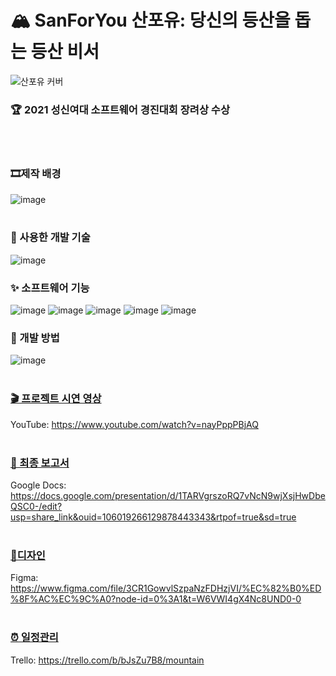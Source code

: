 #  🏔️ SanForYou 산포유: 당신의 등산을 돕는 등산 비서
![산포유 커버](https://github.com/JangYouJung/SanForYou/assets/80906691/eac245d4-c977-4b99-b3c1-de8515f24449)
### 🏆 2021 성신여대 소프트웨어 경진대회 장려상 수상
<br></br>

### 🎞제작 배경
![image](https://user-images.githubusercontent.com/78153919/215469034-0f915729-7563-4fe1-b917-33b6ebf0abd4.png)
<br></br>

### 📱 사용한 개발 기술

![image](https://user-images.githubusercontent.com/78153919/215469214-1281cf16-ecc2-4405-b72e-a639879a1e5b.png)


### ✨ 소프트웨어 기능

![image](https://user-images.githubusercontent.com/78153919/215469297-4e288456-c4df-4386-905b-cfceb13b0e6e.png)
![image](https://user-images.githubusercontent.com/78153919/215469373-744f80e8-4ce5-4425-96a0-0e346654249b.png)
![image](https://user-images.githubusercontent.com/78153919/215469415-99cea6be-27ae-4972-916c-f4a9766dddc1.png)
![image](https://user-images.githubusercontent.com/78153919/215469489-04986e14-20f5-4ad4-b83a-75c46bade294.png)
![image](https://user-images.githubusercontent.com/78153919/215469556-8eea6798-e0c9-45fa-a631-8a6b7a1bbdd0.png)

### 🔨 개발 방법
![image](https://user-images.githubusercontent.com/78153919/215469710-41ad5790-6e11-4b85-bb84-269c1a5439cc.png)
<br></br>

### [🎬 프로젝트 시연 영상](https://www.youtube.com/watch?v=nayPppPBjAQ)
YouTube: https://www.youtube.com/watch?v=nayPppPBjAQ
<br></br>

### [📄 최종 보고서](https://docs.google.com/presentation/d/1TARVgrszoRQ7vNcN9wjXsjHwDbeQSC0-/edit?usp=share_link&ouid=106019266129878443343&rtpof=true&sd=true)
Google Docs: https://docs.google.com/presentation/d/1TARVgrszoRQ7vNcN9wjXsjHwDbeQSC0-/edit?usp=share_link&ouid=106019266129878443343&rtpof=true&sd=true
<br></br>

### [🎨디자인](https://www.figma.com/file/3CR1GowvlSzpaNzFDHzjVI/%EC%82%B0%ED%8F%AC%EC%9C%A0?node-id=0%3A1&t=W6VWI4gX4Nc8UND0-0)
Figma: https://www.figma.com/file/3CR1GowvlSzpaNzFDHzjVI/%EC%82%B0%ED%8F%AC%EC%9C%A0?node-id=0%3A1&t=W6VWI4gX4Nc8UND0-0
<br></br>

### [⏰ 일정관리](https://trello.com/b/bJsZu7B8/mountain)
Trello: https://trello.com/b/bJsZu7B8/mountain
<br></br>
